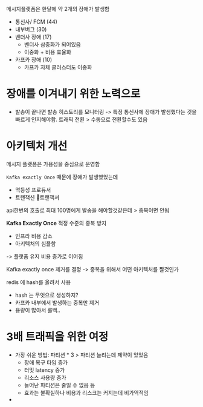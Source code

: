 메시지플랫폼은 한달에 약 2개의 장애가 발생함
- 통신사/ FCM (44)
- 내부버그 (30)
- 벤더사 장애 (17)
	- 벤더사 삼중화가 되어있음
	- 이중화 + 비용 효율화
- 카프카 장애 (10)
	- 카프카 자체 클러스터도 이중화
# 장애를 이겨내기 위한 노력으로

- 발송이 끝나면 발송 히스토리를 모니터링 -> 특정 통신사에 장애가 발생했다는 것을 빠르게 인지해야함. 트래픽 전환 > 수동으로 전환할수도 있음

# 아키텍처 개선
메시지 플랫폼은 가용성을 중심으로 운영함

`Kafka exactly Once` 때문에 장애가 발생했었는데
- 멱등성 프로듀서
- 트랜잭션
트랜잭셔

api한번의 호출로 최대 100명에게 발송을 해야할것같은데 > 중복이면 안됨

**Kafka Exactly Once**
적정 수준의 중복 방지
- 인프라 비용 감소
- 아키텍처의 심플함

-> 플랫폼 유지 비용 증가로 이어짐

Kafka exactly once 제거를 결정 -> 중복을 위해서 어떤 아키텍처를 짤것인가

redis 에 hash를 올려서 사용
- hash 는 무엇으로 생성하지?
- 카프카 내부에서 발생하는 중복만 제거
- 용량이 많아서 롤백..

# 3배 트래픽을 위한 여정
- 가장 쉬운 방법: 파티션 * 3 > 파티션 늘리는데 제약이 있었음
	- 장애 복구 타임 증가
	- 터밋 latency 증가
	- 리소스 사용량 증가
	- 늘어난 파티션은 줄일 수 없음 등
	- 효과는 불확실하나 비용과 리스크는 커지는데 비가역적임
- 
